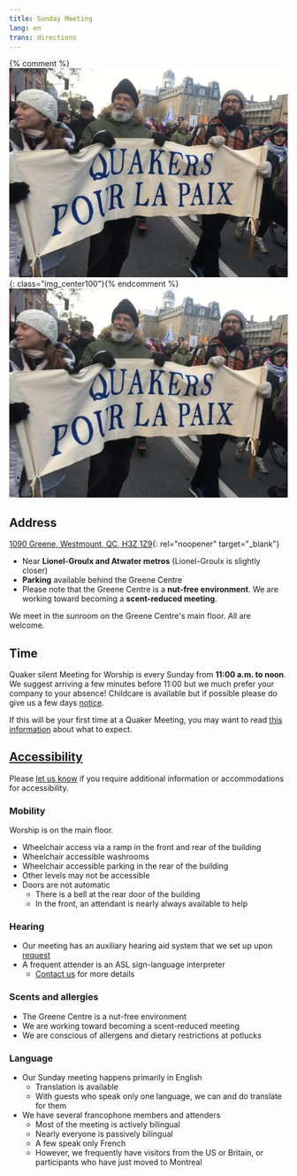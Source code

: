 ```yaml
---
title: Sunday Meeting
lang: en
trans: directions
---
```

{% comment %}![Quaker banner](/assets/images/mtl_homepage3.jpg){: class="img_center100"}{% endcomment %}
<picture>
  <source srcset="/assets/images/mtl_homepage3.webp" type="image/webp"> 
  <source srcset="/assets/images/mtl_homepage3.jpg" type="image/jpg">
  <img src="/assets/images/mtl_homepage3.webp" class="img_center100" alt="Holding banner Quakers for Peace">
</picture>

## Address

[1090 Greene, Westmount, QC, H3Z 1Z9](https://www.google.com/maps/search/1090%20Greene,%20Westmount,%20QC,%20H3Z%201Z9){: rel="noopener" target="_blank"}

* Near **Lionel-Groulx and Atwater metros** (Lionel-Groulx is slightly closer)
* **Parking** available behind the Greene Centre
* Please note that the Greene Centre is a **nut-free environment**. We are working toward becoming a **scent-reduced meeting**.

We meet in the sunroom on the Greene Centre's main floor. All are welcome.

## Time

Quaker silent Meeting for Worship is every Sunday from **11:00 a.m. to noon**. We suggest arriving a few minutes before 11:00 but we much prefer your company to your absence! Childcare is available but if possible please do give us a few days [notice](/contact.html).

If this will be your first time at a Quaker Meeting, you may want to read [this information](/about.html) about what to expect.

## [Accessibility](/accessibility) <span class="stanchor"><a name="accessibility"></a></span>

Please [let us know](/contact) if you require additional information or accommodations for accessibility.

### Mobility
Worship is on the main floor.
* Wheelchair access via a ramp in the front and rear of the building
* Wheelchair accessible washrooms
* Wheelchair accessible parking in the rear of the building
* Other levels may not be accessible
* Doors are not automatic
  * There is a bell at the rear door of the building
  * In the front, an attendant is nearly always available to help

### Hearing
* Our meeting has an auxiliary hearing aid system that we set up upon [request](/contact)
* A frequent attender is an ASL sign-language interpreter
  * [Contact us](/contact) for more details

### Scents and allergies
* The Greene Centre is a nut-free environment
* We are working toward becoming a scent-reduced meeting
* We are conscious of allergens and dietary restrictions at potlucks

### Language
* Our Sunday meeting happens primarily in English
  * Translation is available
  * With guests who speak only one language, we can and do translate for them
* We have several francophone members and attenders
  * Most of the meeting is actively bilingual
  * Nearly everyone is passively bilingual
  * A few speak only French
  * However, we frequently have visitors from the US or Britain, or participants who have just moved to Montreal
